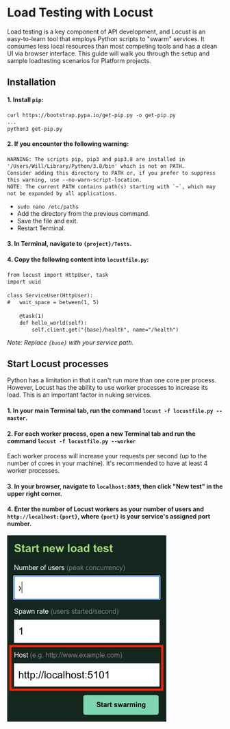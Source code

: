 # Load Testing with Locust

Load testing is a key component of API development, and Locust is an easy-to-learn tool that employs Python scripts to "swarm" services.  It consumes less local resources than most competing tools and has a clean UI via browser interface.  This guide will walk you through the setup and sample loadtesting scenarios for Platform projects.

## Installation

#### 1. Install `pip`:

```
curl https://bootstrap.pypa.io/get-pip.py -o get-pip.py
...
python3 get-pip.py
```

#### 2. If you encounter the following warning:

```
WARNING: The scripts pip, pip3 and pip3.8 are installed in '/Users/Will/Library/Python/3.8/bin' which is not on PATH.
Consider adding this directory to PATH or, if you prefer to suppress this warning, use --no-warn-script-location.
NOTE: The current PATH contains path(s) starting with `~`, which may not be expanded by all applications.
```

* `sudo nano /etc/paths`
* Add the directory from the previous command.
* Save the file and exit.
* Restart Terminal.

#### 3. In Terminal, navigate to `{project}/Tests`.

#### 4. Copy the following content into `locustfile.py`:

```
from locust import HttpUser, task
import uuid

class ServiceUser(HttpUser):
# 	wait_space = between(1, 5)

	@task(1)
	def hello_world(self):
		self.client.get("{base}/health", name="/health")
```

_Note: Replace `{base}` with your service path._ 

## Start Locust processes

Python has a limitation in that it can't run more than one core per process.  However, Locust has the ability to use worker processes to increase its load.  This is an important factor in nuking services.

#### 1. In your main Terminal tab, run the command `locust -f locustfile.py --master`.

#### 2. For each worker process, open a new Terminal tab and run the command `locust -f locustfile.py --worker`

Each worker process will increase your requests per second (up to the number of cores in your machine).  It's recommended to have at least 4 worker processes.

#### 3. In your browser, navigate to `localhost:8089`, then click "New test" in the upper right corner.

#### 4. Enter the number of Locust workers as your number of users and `http://localhost:{port}`, where `{port}` is your service's assigned port number.

![](Docs/Locust_NewTestPopup.png)